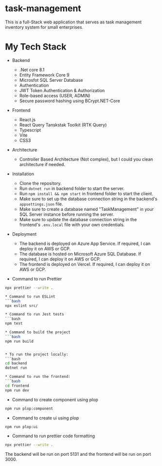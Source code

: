 # task-management

This is a full-Stack web application that serves as task management inventory system for small enterprises.

# My Tech Stack

- Backend
  - .Net core 8.1
  - Entity Framework Core 9
  - Microsfot SQL Server Database
  - Authentication
  - JWT Token Authentication & Authorization
  - Role-based access (USER, ADMIN)
  - Secure password hashing using BCrypt.NET-Core

- Frontend
  - React.js
  - React Query Tanskstak Toolkit (RTK Query)
  - Typescript
  - Vite
  - CSS3

- Architecture
  - Controller Based Architecture (Not complex), but I could you clean architecture if needed.

- Installation
  - Clone the repository.
  - Run `dotnet run` in backend folder to start the server.
  - Run `npm install && npm start` in frontend folder to start the client.
  - Make sure to set up the database connection string in the backend's `appsettings.json` file.
  - Make sure to create a database named "TaskManagement" in your SQL Server instance before running the server.
  - Make sure to update the database connection string in the frontend's `.env.local` file with your own credentials.

- Deployment
  - The backend is deployed on Azure App Service. If required, I can deploy it on AWS or GCP.
  - The database is hosted on Microsoft Azure SQL Database. If required, I can deploy it on AWS or GCP.
  - The frontend is deployed on Vercel. If required, I can deploy it on AWS or GCP.

- Command to run Prettier

````bash
npx prettier --write .

* Command to run ESLint
```bash
npx eslint src/

* Command to run Jest tests
```bash
npm test

* Command to build the project
```bash
npm run build


* To run the project locally:
```bash
cd backend
dotnet run

* Command to run the frontend:
```bash
cd frontend
npm run dev
````

- Command to create component using plop

```bash
npm run plop:component
```

- Command to create ui using plop

```bash
npm run plop:ui
```

- Command to run prettier code formatting

```bash
npx prettier --write .
```

The backend will be run on port 5131 and the frontend will be run on port 3000.
